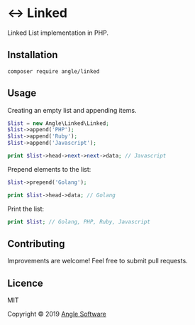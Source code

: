 # ↔️ Linked

Linked List implementation in PHP.

## Installation

```shell
composer require angle/linked
```

## Usage

Creating an empty list and appending items.
```php
$list = new Angle\Linked\Linked;
$list->append('PHP');
$list->append('Ruby');
$list->append('Javascript');

print $list->head->next->next->data; // Javascript
```

Prepend elements to the list:
```php
$list->prepend('Golang');

print $list->head->data; // Golang
```

Print the list:
```php
print $list; // Golang, PHP, Ruby, Javascript
```

## Contributing

Improvements are welcome! Feel free to submit pull requests.

## Licence

MIT

Copyright © 2019 [Angle Software](https://angle.software)
